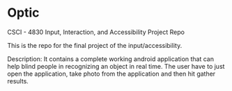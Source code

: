 # Optic
CSCI - 4830 Input, Interaction, and Accessibility Project Repo

This is the repo for the final project of the input/accessibility.

Description: It contains a complete working android application that can help blind people in recognizing an object in real time. The user have to just open the application, take photo from the application and then hit gather results. 